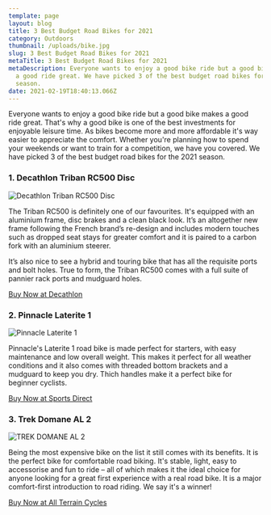 ```yaml
---
template: page
layout: blog
title: 3 Best Budget Road Bikes for 2021
category: Outdoors
thumbnail: /uploads/bike.jpg
slug: 3 Best Budget Road Bikes for 2021
metaTitle: 3 Best Budget Road Bikes for 2021
metaDescription: Everyone wants to enjoy a good bike ride but a good bike makes
  a good ride great. We have picked 3 of the best budget road bikes for the 2021
  season.
date: 2021-02-19T18:40:13.066Z
---
```

Everyone wants to enjoy a good bike ride but a good bike makes a good ride great. That's why a good bike is one of the best investments for enjoyable leisure time. As bikes become more and more affordable it's way easier to appreciate the comfort. Whether you're planning how to spend your weekends or want to train for a competition, we have you covered. We have picked 3 of the best budget road bikes for the 2021 season.

### 1. Decathlon Triban RC500 Disc 

![Decathlon Triban RC500 Disc](/uploads/decathlon.jpg "Decathlon Triban RC500 Disc")

The Triban RC500 is definitely one of our favourites. It's equipped with an aluminium frame, disc brakes and a clean black look. It’s an altogether new frame following the French brand’s re-design and includes modern touches such as dropped seat stays for greater comfort and it is paired to a carbon fork with an aluminium steerer.

It’s also nice to see a hybrid and touring bike that has all the requisite ports and bolt holes. True to form, the Triban RC500 comes with a full suite of pannier rack ports and mudguard holes.

<a href="[https://www.decathlon.co.uk/p/cycle-touring-road-bike-rc500-disc-brake/_/R-p-308097?mc=8554410&utm_source=google&utm_medium=organic&utm_campaign=Surfaces%20For%20Google&utm\_content=8554410-2734579&iv\_=__iv_p_1_g_106843029532_c_436894719282_w_aud-308557097453:pla-1156448543886_n_g_d_c_v\_\_l\_\_t__r_x_pla_y_15177021_f_online_o_8554410-2734579_z_GB_i_en_j_1156448543886_s\_\_e\_\_h_9046326_ii\_\_vi\_\_&gclid=Cj0KCQiA4L2BBhCvARIsAO0SBdZFTAK8PLtyrrct6zF7tXy91cIPubZkrHR6D9khEO0w51bG55LFdNoaAqU-EALw_wcB](https://www.decathlon.co.uk/p/cycle-touring-road-bike-rc500-disc-brake/_/R-p-308097?mc=8554410&utm_source=google&utm_medium=organic&utm_campaign=Surfaces%20For%20Google&utm_content=8554410-2734579&iv_=__iv_p_1_g_106843029532_c_436894719282_w_aud-308557097453:pla-1156448543886_n_g_d_c_v__l__t__r_x_pla_y_15177021_f_online_o_8554410-2734579_z_GB_i_en_j_1156448543886_s__e__h_9046326_ii__vi__&gclid=Cj0KCQiA4L2BBhCvARIsAO0SBdZFTAK8PLtyrrct6zF7tXy91cIPubZkrHR6D9khEO0w51bG55LFdNoaAqU-EALw_wcB)" class="buyButton">Buy Now at Decathlon</a>

### 2. Pinnacle Laterite 1

![Pinnacle Laterite 1](/uploads/image.png "Pinnacle Laterite 1")

Pinnacle's Laterite 1 road bike is made perfect for starters, with easy maintenance and low overall weight. This makes it perfect for all weather conditions and it also comes with threaded bottom brackets and a mudguard to keep you dry. Thich handles make it a perfect bike for beginner cyclists.

<a href="<https://www.sportsdirect.com/pinnacle-laterite-1-2021-road-bike-934350>[](https://www.decathlon.co.uk/p/cycle-touring-road-bike-rc500-disc-brake/_/R-p-308097?mc=8554410&utm_source=google&utm_medium=organic&utm_campaign=Surfaces%20For%20Google&utm_content=8554410-2734579&iv_=__iv_p_1_g_106843029532_c_436894719282_w_aud-308557097453:pla-1156448543886_n_g_d_c_v__l__t__r_x_pla_y_15177021_f_online_o_8554410-2734579_z_GB_i_en_j_1156448543886_s__e__h_9046326_ii__vi__&gclid=Cj0KCQiA4L2BBhCvARIsAO0SBdZFTAK8PLtyrrct6zF7tXy91cIPubZkrHR6D9khEO0w51bG55LFdNoaAqU-EALw_wcB)" class="buyButton">Buy Now at Sports Direct</a>

### 3. Trek Domane AL 2

![TREK DOMANE AL 2](/uploads/trek.jpg "TREK DOMANE AL 2")

Being the most expensive bike on the list it still comes with its benefits. It is the perfect bike for comfortable road biking. It's stable, light, easy to accessorise and fun to ride – all of which makes it the ideal choice for anyone looking for a great first experience with a real road bike. It is a major comfort-first introduction to road riding. We say it's a winner!

<a href="[](https://www.sportsdirect.com/pinnacle-laterite-1-2021-road-bike-934350)<https://www.allterraincycles.co.uk/trek-domane-al-2-road-bike-2021?s=googleshoppingppc&gclid=Cj0KCQiA4L2BBhCvARIsAO0SBdbkkrjUN53X9b7fwBgHycUnsGq9-8YyYy0vLKSbrIfTGegkEcFZ3wQaApJeEALw_wcB>" class="buyButton">Buy Now at All Terrain Cycles</a>